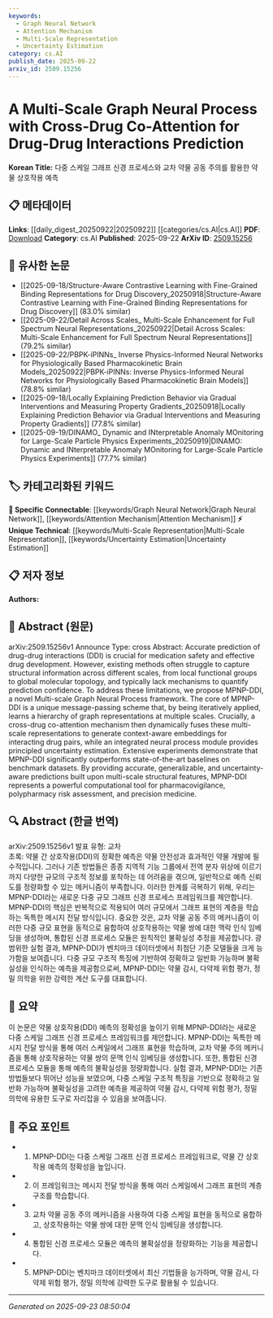 ```yaml
---
keywords:
  - Graph Neural Network
  - Attention Mechanism
  - Multi-Scale Representation
  - Uncertainty Estimation
category: cs.AI
publish_date: 2025-09-22
arxiv_id: 2509.15256
---
```


<!-- KEYWORD_LINKING_METADATA:
{
  "processed_timestamp": "2025-09-23T08:50:04.071999",
  "vocabulary_version": "1.0",
  "selected_keywords": [
    "Graph Neural Network",
    "Attention Mechanism",
    "Multi-Scale Representation",
    "Uncertainty Estimation"
  ],
  "rejected_keywords": [],
  "similarity_scores": {
    "Graph Neural Network": 0.82,
    "Attention Mechanism": 0.85,
    "Multi-Scale Representation": 0.78,
    "Uncertainty Estimation": 0.79
  },
  "extraction_method": "AI_prompt_based",
  "budget_applied": true,
  "candidates_json": {
    "candidates": [
      {
        "surface": "Graph Neural Process",
        "canonical": "Graph Neural Network",
        "aliases": [
          "GNP"
        ],
        "category": "specific_connectable",
        "rationale": "This concept extends Graph Neural Networks by incorporating process-based learning, enhancing connectivity with existing graph-based models.",
        "novelty_score": 0.65,
        "connectivity_score": 0.85,
        "specificity_score": 0.78,
        "link_intent_score": 0.82
      },
      {
        "surface": "Cross-Drug Co-Attention",
        "canonical": "Attention Mechanism",
        "aliases": [
          "Drug Co-Attention"
        ],
        "category": "specific_connectable",
        "rationale": "This mechanism is a specialized form of attention, facilitating connections with other attention-based models.",
        "novelty_score": 0.7,
        "connectivity_score": 0.88,
        "specificity_score": 0.8,
        "link_intent_score": 0.85
      },
      {
        "surface": "Multi-Scale Representation",
        "canonical": "Multi-Scale Representation",
        "aliases": [
          "Hierarchical Representation"
        ],
        "category": "unique_technical",
        "rationale": "Captures structural information across scales, crucial for linking to hierarchical data processing techniques.",
        "novelty_score": 0.68,
        "connectivity_score": 0.75,
        "specificity_score": 0.77,
        "link_intent_score": 0.78
      },
      {
        "surface": "Uncertainty Estimation",
        "canonical": "Uncertainty Estimation",
        "aliases": [
          "Prediction Confidence"
        ],
        "category": "unique_technical",
        "rationale": "Provides a mechanism for evaluating prediction reliability, linking to probabilistic modeling approaches.",
        "novelty_score": 0.72,
        "connectivity_score": 0.7,
        "specificity_score": 0.76,
        "link_intent_score": 0.79
      }
    ],
    "ban_list_suggestions": [
      "drug-drug interactions",
      "medication safety",
      "effective drug development"
    ]
  },
  "decisions": [
    {
      "candidate_surface": "Graph Neural Process",
      "resolved_canonical": "Graph Neural Network",
      "decision": "linked",
      "scores": {
        "novelty": 0.65,
        "connectivity": 0.85,
        "specificity": 0.78,
        "link_intent": 0.82
      }
    },
    {
      "candidate_surface": "Cross-Drug Co-Attention",
      "resolved_canonical": "Attention Mechanism",
      "decision": "linked",
      "scores": {
        "novelty": 0.7,
        "connectivity": 0.88,
        "specificity": 0.8,
        "link_intent": 0.85
      }
    },
    {
      "candidate_surface": "Multi-Scale Representation",
      "resolved_canonical": "Multi-Scale Representation",
      "decision": "linked",
      "scores": {
        "novelty": 0.68,
        "connectivity": 0.75,
        "specificity": 0.77,
        "link_intent": 0.78
      }
    },
    {
      "candidate_surface": "Uncertainty Estimation",
      "resolved_canonical": "Uncertainty Estimation",
      "decision": "linked",
      "scores": {
        "novelty": 0.72,
        "connectivity": 0.7,
        "specificity": 0.76,
        "link_intent": 0.79
      }
    }
  ]
}
-->

# A Multi-Scale Graph Neural Process with Cross-Drug Co-Attention for Drug-Drug Interactions Prediction

**Korean Title:** 다중 스케일 그래프 신경 프로세스와 교차 약물 공동 주의를 활용한 약물 상호작용 예측

## 📋 메타데이터

**Links**: [[daily_digest_20250922|20250922]] [[categories/cs.AI|cs.AI]]
**PDF**: [Download](https://arxiv.org/pdf/2509.15256.pdf)
**Category**: cs.AI
**Published**: 2025-09-22
**ArXiv ID**: [2509.15256](https://arxiv.org/abs/2509.15256)

## 🔗 유사한 논문
- [[2025-09-18/Structure-Aware Contrastive Learning with Fine-Grained Binding Representations for Drug Discovery_20250918|Structure-Aware Contrastive Learning with Fine-Grained Binding Representations for Drug Discovery]] (83.0% similar)
- [[2025-09-22/Detail Across Scales_ Multi-Scale Enhancement for Full Spectrum Neural Representations_20250922|Detail Across Scales: Multi-Scale Enhancement for Full Spectrum Neural Representations]] (79.2% similar)
- [[2025-09-22/PBPK-iPINNs_ Inverse Physics-Informed Neural Networks for Physiologically Based Pharmacokinetic Brain Models_20250922|PBPK-iPINNs: Inverse Physics-Informed Neural Networks for Physiologically Based Pharmacokinetic Brain Models]] (78.8% similar)
- [[2025-09-18/Locally Explaining Prediction Behavior via Gradual Interventions and Measuring Property Gradients_20250918|Locally Explaining Prediction Behavior via Gradual Interventions and Measuring Property Gradients]] (77.8% similar)
- [[2025-09-19/DINAMO_ Dynamic and INterpretable Anomaly MOnitoring for Large-Scale Particle Physics Experiments_20250919|DINAMO: Dynamic and INterpretable Anomaly MOnitoring for Large-Scale Particle Physics Experiments]] (77.7% similar)

## 🏷️ 카테고리화된 키워드
**🔗 Specific Connectable**: [[keywords/Graph Neural Network|Graph Neural Network]], [[keywords/Attention Mechanism|Attention Mechanism]]
**⚡ Unique Technical**: [[keywords/Multi-Scale Representation|Multi-Scale Representation]], [[keywords/Uncertainty Estimation|Uncertainty Estimation]]

## 📋 저자 정보

**Authors:** 

## 📄 Abstract (원문)

arXiv:2509.15256v1 Announce Type: cross 
Abstract: Accurate prediction of drug-drug interactions (DDI) is crucial for medication safety and effective drug development. However, existing methods often struggle to capture structural information across different scales, from local functional groups to global molecular topology, and typically lack mechanisms to quantify prediction confidence. To address these limitations, we propose MPNP-DDI, a novel Multi-scale Graph Neural Process framework. The core of MPNP-DDI is a unique message-passing scheme that, by being iteratively applied, learns a hierarchy of graph representations at multiple scales. Crucially, a cross-drug co-attention mechanism then dynamically fuses these multi-scale representations to generate context-aware embeddings for interacting drug pairs, while an integrated neural process module provides principled uncertainty estimation. Extensive experiments demonstrate that MPNP-DDI significantly outperforms state-of-the-art baselines on benchmark datasets. By providing accurate, generalizable, and uncertainty-aware predictions built upon multi-scale structural features, MPNP-DDI represents a powerful computational tool for pharmacovigilance, polypharmacy risk assessment, and precision medicine.

## 🔍 Abstract (한글 번역)

arXiv:2509.15256v1 발표 유형: 교차  
초록: 약물 간 상호작용(DDI)의 정확한 예측은 약물 안전성과 효과적인 약물 개발에 필수적입니다. 그러나 기존 방법들은 종종 지역적 기능 그룹에서 전역 분자 위상에 이르기까지 다양한 규모의 구조적 정보를 포착하는 데 어려움을 겪으며, 일반적으로 예측 신뢰도를 정량화할 수 있는 메커니즘이 부족합니다. 이러한 한계를 극복하기 위해, 우리는 MPNP-DDI라는 새로운 다중 규모 그래프 신경 프로세스 프레임워크를 제안합니다. MPNP-DDI의 핵심은 반복적으로 적용되어 여러 규모에서 그래프 표현의 계층을 학습하는 독특한 메시지 전달 방식입니다. 중요한 것은, 교차 약물 공동 주의 메커니즘이 이러한 다중 규모 표현을 동적으로 융합하여 상호작용하는 약물 쌍에 대한 맥락 인식 임베딩을 생성하며, 통합된 신경 프로세스 모듈은 원칙적인 불확실성 추정을 제공합니다. 광범위한 실험 결과, MPNP-DDI가 벤치마크 데이터셋에서 최첨단 기준 모델들을 크게 능가함을 보여줍니다. 다중 규모 구조적 특징에 기반하여 정확하고 일반화 가능하며 불확실성을 인식하는 예측을 제공함으로써, MPNP-DDI는 약물 감시, 다약제 위험 평가, 정밀 의학을 위한 강력한 계산 도구를 대표합니다.

## 📝 요약

이 논문은 약물 상호작용(DDI) 예측의 정확성을 높이기 위해 MPNP-DDI라는 새로운 다중 스케일 그래프 신경 프로세스 프레임워크를 제안합니다. MPNP-DDI는 독특한 메시지 전달 방식을 통해 여러 스케일에서 그래프 표현을 학습하며, 교차 약물 주의 메커니즘을 통해 상호작용하는 약물 쌍의 문맥 인식 임베딩을 생성합니다. 또한, 통합된 신경 프로세스 모듈을 통해 예측의 불확실성을 정량화합니다. 실험 결과, MPNP-DDI는 기존 방법들보다 뛰어난 성능을 보였으며, 다중 스케일 구조적 특징을 기반으로 정확하고 일반화 가능하며 불확실성을 고려한 예측을 제공하여 약물 감시, 다약제 위험 평가, 정밀 의학에 유용한 도구로 자리잡을 수 있음을 보여줍니다.

## 🎯 주요 포인트

- 1. MPNP-DDI는 다중 스케일 그래프 신경 프로세스 프레임워크로, 약물 간 상호작용 예측의 정확성을 높입니다.
- 2. 이 프레임워크는 메시지 전달 방식을 통해 여러 스케일에서 그래프 표현의 계층 구조를 학습합니다.
- 3. 교차 약물 공동 주의 메커니즘을 사용하여 다중 스케일 표현을 동적으로 융합하고, 상호작용하는 약물 쌍에 대한 문맥 인식 임베딩을 생성합니다.
- 4. 통합된 신경 프로세스 모듈은 예측의 불확실성을 정량화하는 기능을 제공합니다.
- 5. MPNP-DDI는 벤치마크 데이터셋에서 최신 기법들을 능가하며, 약물 감시, 다약제 위험 평가, 정밀 의학에 강력한 도구로 활용될 수 있습니다.


---

*Generated on 2025-09-23 08:50:04*